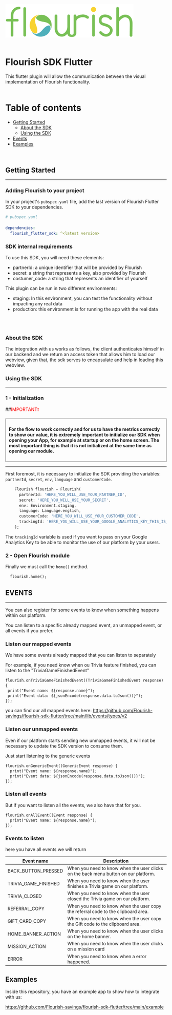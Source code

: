 [<img width="400" src="https://github.com/Flourish-savings/flourish-sdk-flutter/blob/main/images/logo_flourish.png?raw=true"/>](https://flourishfi.com)
<br>
<br>
# Flourish SDK Flutter

This flutter plugin will allow the communication between the visual implementation of Flourish functionality.
<br>
<br>

Table of contents
=================

<!--ts-->
   * [Getting Started](#getting-started)
     * [About the SDK](#about-the-sdk) 
     * [Using the SDK](#using-the-sdk) 
   * [Events](#events)
   * [Examples](#examples)
<!--te-->
<br>

## Getting Started
___

### Adding Flourish to your project

In your project's `pubspec.yaml` file, add the last version of Flourish Flutter SDK to your dependencies.
```yaml
# pubspec.yaml

dependencies:
  flourish_flutter_sdk: ^<latest version>
```

### SDK internal requirements

To use this SDK, you will need these elements:

- partnerId: a unique identifier that will be provided by Flourish
- secret: a string that represents a key, also provided by Flourish
- costumer_code: a string that represents an identifier of yourself

This plugin can be run in two different environments:

- staging: In this environment, you can test the functionality without impacting any real data
- production: this environment is for running the app with the real data
<br>
<br>

### About the SDK

The integration with us works as follows, the client authenticates himself in our backend
and we return an access token that allows him to load our webview, given that,
the sdk serves to encapsulate and help in loading this webview.

### Using the SDK
___

### 1 - Initialization

##<span style="color:red;">IMPORTANT❗</span>


<div style="border: 1px solid grey; padding: 10px;">

**For the flow to work correctly and for us to have the metrics correctly to show our value, it is extremely important to initialize our SDK when opening your App, for example at startup or on the home screen. The most important thing is that it is not initialized at the same time as opening our module.**

</div>

___

First foremost, it is necessary to initialize the SDK providing the variables: `partnerId`, `secret`, `env`, `language` and `customerCode`.

```dart
    Flourish flourish = Flourish(
      partnerId: 'HERE_YOU_WILL_USE_YOUR_PARTNER_ID',
      secret: 'HERE_YOU_WILL_USE_YOUR_SECRET',
      env: Environment.staging,
      language: Language.english,
      customerCode: 'HERE_YOU_WILL_USE_YOUR_CUSTOMER_CODE',
      trackingId: 'HERE_YOU_WILL_USE_YOUR_GOOGLE_ANALYTICS_KEY_THIS_IS_NOT_REQUIRED'
    );
```

The `trackingId` variable is used if you want to pass on your Google Analytics Key to be able to monitor the use of our platform by your users.

### 2 - Open Flourish module

Finally we must call the `home()` method.
```dart
  flourish.home();
```

## EVENTS
___

You can also register for some events to know when something happens within our platform.

You can listen to a specific already mapped event, an unmapped event, or all events if you prefer.

### Listen our mapped events

We have some events already mapped that you can listen to separately

For example, if you need know when ou Trivia feature finished, you can listen to the "TriviaGameFinishedEvent"

```
flourish.onTriviaGameFinishedEvent((TriviaGameFinishedEvent response) {
 print("Event name: ${response.name}");
 print("Event data: ${jsonEncode(response.data.toJson())}");
});
```
you can find our all mapped events here:
https://github.com/Flourish-savings/flourish-sdk-flutter/tree/main/lib/events/types/v2

### Listen our unmapped events
Even if our platform starts sending new unmapped events, it will not be necessary to update the SDK version to consume them.

Just start listening to the generic events

```
flourish.onGenericEvent((GenericEvent response) {
  print("Event name: ${response.name}");
  print("Event data: ${jsonEncode(response.data.toJson())}");
});
```

### Listen all events
But if you want to listen all the events, we also have that for you.

```
flourish.onAllEvent((Event response) {
  print("Event name: ${response.name}");
});
```

### Events to listen
here you have all events we will return

| Event name      | Description                                                                         |
|-----------------|-------------------------------------------------------------------------------------|
| BACK_BUTTON_PRESSED | When you need to know when the user clicks on the back menu button on our platform. |
| TRIVIA_GAME_FINISHED  | When you need to know when the user finishes a Trivia game on our platform.         |
| TRIVIA_CLOSED  | When you need to know when the user closed the Trivia game on our platform.         |
| REFERRAL_COPY          | When you need to know when the user copy the referral code to the clipboard area.   |
| GIFT_CARD_COPY  | When you need to know when the user copy the Gift code to the clipboard area.       |
| HOME_BANNER_ACTION      | When you need to know when the user clicks on the home banner.                      |
| MISSION_ACTION     | When you need to know when the user clicks on a mission card                        |
| ERROR      | When you need to know when a error happened.                                        |


## Examples
Inside this repository, you have an example app to show how to integrate with us:

https://github.com/Flourish-savings/flourish-sdk-flutter/tree/main/example
<br>